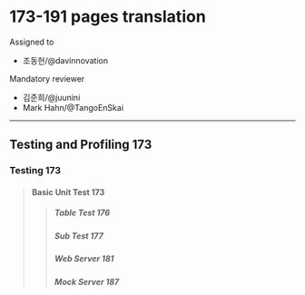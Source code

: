 # 173-191 pages translation

Assigned to

- 조동헌/@davinnovation

Mandatory reviewer

- 김준희/@juunini
- Mark Hahn/@TangoEnSkai

---

## Testing and Profiling 173

### Testing 173

> #### Basic Unit Test 173
>
> > ##### Table Test 176
> >
> > ##### Sub Test 177
> >
> > ##### Web Server 181
> >
> > ##### Mock Server 187

